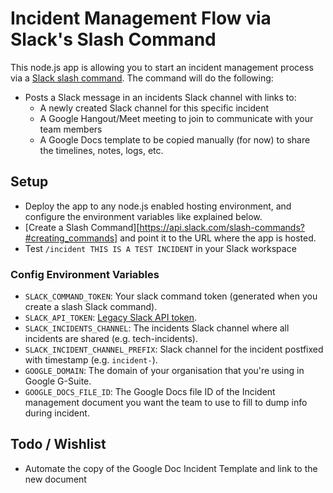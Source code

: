 # Incident Management Flow via Slack's Slash Command

This node.js app is allowing you to start an incident management process via a [Slack slash command](https://api.slack.com/slash-commands). The command will do the following:
* Posts a Slack message in an incidents Slack channel with links to:
  * A newly created Slack channel for this specific incident
  * A Google Hangout/Meet meeting to join to communicate with your team members
  * A Google Docs template to be copied manually (for now) to share the timelines, notes, logs, etc.

## Setup
* Deploy the app to any node.js enabled hosting environment, and configure the environment variables like explained below.
* [Create a Slash Command][https://api.slack.com/slash-commands?#creating_commands] and point it to the URL where the app is hosted.
* Test `/incident THIS IS A TEST INCIDENT` in your Slack workspace

### Config Environment Variables
* `SLACK_COMMAND_TOKEN`: Your slack command token (generated when you create a slash Slack command).
* `SLACK_API_TOKEN`: [Legacy Slack API token](https://api.slack.com/custom-integrations/legacy-tokens).
* `SLACK_INCIDENTS_CHANNEL`: The incidents Slack channel where all incidents are shared (e.g. tech-incidents).
* `SLACK_INCIDENT_CHANNEL_PREFIX`: Slack channel for the incident postfixed with timestamp (e.g. `incident-`).
* `GOOGLE_DOMAIN`: The domain of your organisation that you're using in Google G-Suite.
* `GOOGLE_DOCS_FILE_ID`: The Google Docs file ID of the Incident management document you want the team to use to fill to dump info during incident.

## Todo / Wishlist
* Automate the copy of the Google Doc Incident Template and link to the new document
